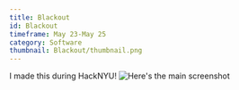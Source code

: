 ```yaml
---
title: Blackout
id: Blackout
timeframe: May 23-May 25
category: Software
thumbnail: Blackout/thumbnail.png
---
```


I made this during HackNYU!
![Here's the main screenshot]({{site.url}}/res/img/ventures/Blackout/main.png)